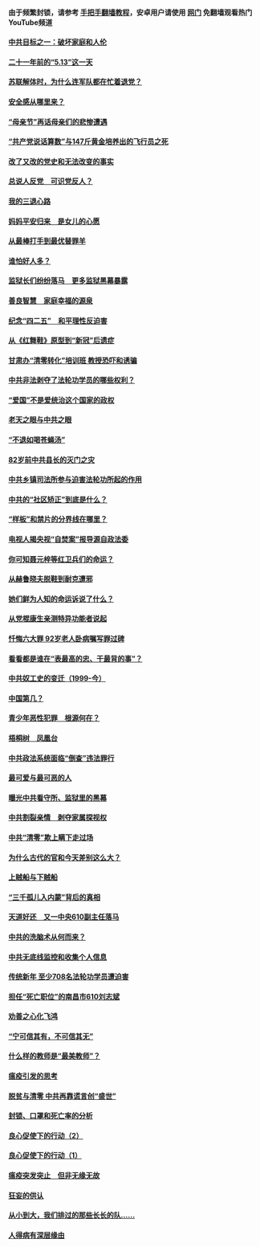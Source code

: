 #### 由于频繁封锁，请参考 [手把手翻墙教程](https://github.com/gfw-breaker/guides/wiki/)，安卓用户请使用 [网门](https://github.com/gfw-breaker/nogfw/blob/master/dl.md?t=05130900) 免翻墙观看热门YouTube频道 

#### [中共目标之一：破坏家庭和人伦](../pages/19/424454.md?t=05130900) 

#### [二十一年前的“5.13”这一天](../pages/19/424814.md?t=05130900) 

#### [苏联解体时，为什么连军队都在忙着退党？](../pages/19/424335.md?t=05130900) 

#### [安全感从哪里来？](../pages/19/424336.md?t=05130900) 

#### [“母亲节”再话母亲们的悲惨遭遇](../pages/19/424234.md?t=05130900) 

#### [“共产党说话算数”与147斤黄金培养出的飞行员之死](../pages/19/424115.md?t=05130900) 

#### [改了又改的党史和无法改变的事实](../pages/19/424037.md?t=05130900) 

#### [总说人反党　可识党反人？](../pages/19/423820.md?t=05130900) 

#### [我的三退心路](../pages/19/423876.md?t=05130900) 

#### [妈妈平安归来　是女儿的心愿](../pages/19/423947.md?t=05130900) 

#### [从最棒打手到最优替罪羊](../pages/19/423819.md?t=05130900) 

#### [谁怕好人多？](../pages/19/423774.md?t=05130900) 

#### [监狱长们纷纷落马　更多监狱黑幕暴露](../pages/19/423787.md?t=05130900) 

#### [善良智慧　家庭幸福的源泉](../pages/19/423632.md?t=05130900) 

#### [纪念“四二五”　和平理性反迫害](../pages/19/423660.md?t=05130900) 

#### [从《红舞鞋》原型到“新冠”后遗症](../pages/19/423509.md?t=05130900) 

#### [甘肃办“清零转化”培训班 教授恐吓和诱骗](../pages/19/423498.md?t=05130900) 

#### [中共非法剥夺了法轮功学员的哪些权利？](../pages/19/423392.md?t=05130900) 

#### [“爱国”不是爱统治这个国家的政权](../pages/19/423029.md?t=05130900) 

#### [老天之眼与中共之眼](../pages/19/423378.md?t=05130900) 

#### [“不退如喝苍蝇汤”](../pages/19/423287.md?t=05130900) 

#### [82岁前中共县长的灭门之灾](../pages/19/423055.md?t=05130900) 

#### [中共乡镇司法所参与迫害法轮功所起的作用](../pages/19/423064.md?t=05130900) 

#### [中共的“社区矫正”到底是什么？](../pages/19/422870.md?t=05130900) 

#### [“样板”和禁片的分界线在哪里？](../pages/19/422704.md?t=05130900) 

#### [电视人揭央视“自焚案”报导源自政法委](../pages/19/422770.md?t=05130900) 

#### [你可知聂元梓等红卫兵们的命运？](../pages/19/422848.md?t=05130900) 

#### [从赫鲁晓夫脱鞋到耐克遭邪](../pages/19/422826.md?t=05130900) 

#### [她们鲜为人知的命运诉说了什么？](../pages/19/422754.md?t=05130900) 

#### [从党棍康生亲测特异功能者说起](../pages/19/422657.md?t=05130900) 

#### [忏悔六大罪 92岁老人卧病嘱写罪过碑](../pages/19/422750.md?t=05130900) 

#### [看看都是谁在“表最高的忠、干最背的事”？](../pages/19/422703.md?t=05130900) 

#### [中共奴工史的变迁（1999-今）](../pages/19/422656.md?t=05130900) 

#### [中国第几？](../pages/19/422496.md?t=05130900) 

#### [青少年恶性犯罪　根源何在？](../pages/19/422449.md?t=05130900) 

#### [梧桐树　凤凰台](../pages/19/422442.md?t=05130900) 

#### [中共政法系统面临“倒查”违法罪行](../pages/19/422497.md?t=05130900) 

#### [最可爱与最可恶的人](../pages/19/422448.md?t=05130900) 

#### [曝光中共看守所、监狱里的黑幕](../pages/19/422390.md?t=05130900) 

#### [中共割裂亲情　剥夺家属探视权](../pages/19/422364.md?t=05130900) 

#### [中共“清零”欺上瞒下走过场](../pages/19/422306.md?t=05130900) 

#### [为什么古代的官和今天差别这么大？](../pages/19/422228.md?t=05130900) 

#### [上贼船与下贼船](../pages/19/422276.md?t=05130900) 

#### [“三千孤儿入内蒙”背后的真相](../pages/19/422229.md?t=05130900) 

#### [天道好还　又一中央610副主任落马](../pages/19/422155.md?t=05130900) 

#### [中共的洗脑术从何而来？](../pages/19/422154.md?t=05130900) 

#### [中共无底线监控和收集个人信息](../pages/19/422039.md?t=05130900) 

#### [传统新年 至少708名法轮功学员遭迫害](../pages/19/421946.md?t=05130900) 

#### [担任“死亡职位”的南昌市610刘志斌](../pages/19/421957.md?t=05130900) 

#### [劝善之心化飞鸿](../pages/19/421164.md?t=05130900) 

#### [“宁可信其有，不可信其无”](../pages/19/421691.md?t=05130900) 

#### [什么样的教师是“最美教师”？](../pages/19/421755.md?t=05130900) 

#### [瘟疫引发的思考](../pages/19/421594.md?t=05130900) 

#### [脱贫与清零 中共再靠谎言创“盛世”](../pages/19/421590.md?t=05130900) 

#### [封锁、口罩和死亡率的分析](../pages/19/421495.md?t=05130900) 

#### [良心促使下的行动（2）](../pages/19/421361.md?t=05130900) 

#### [良心促使下的行动（1）](../pages/19/421302.md?t=05130900) 

#### [瘟疫突发突止　但非无缘无故](../pages/19/421281.md?t=05130900) 

#### [狂妄的供认](../pages/19/421199.md?t=05130900) 

#### [从小到大，我们排过的那些长长的队……](../pages/19/421243.md?t=05130900) 

#### [人得病有深层缘由](../pages/19/420864.md?t=05130900) 

